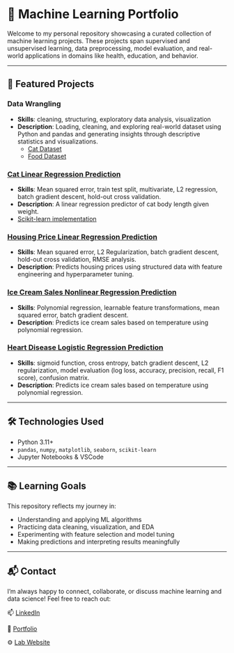 # 🧠 Machine Learning Portfolio

Welcome to my personal repository showcasing a curated collection of machine learning projects. These projects span supervised and unsupervised learning, data preprocessing, model evaluation, and real-world applications in domains like health, education, and behavior.

---

## 📁 Featured Projects

### Data Wrangling
- **Skills**: cleaning, structuring, exploratory data analysis, visualization
- **Description**: Loading, cleaning, and exploring real-world dataset using Python and pandas and generating insights through descriptive statistics and visualizations.
  * [Cat Dataset](https://github.com/emmaricci/machine-learning/blob/main/Data%20Wrangling/cats_wrangling.ipynb)
  * [Food Dataset](https://github.com/emmaricci/machine-learning/blob/main/Data%20Wrangling/food_wrangling.ipynb)

### [Cat Linear Regression Prediction](https://github.com/emmaricci/machine-learning/blob/main/Linear%20Regression/linear_regression_cats.ipynb)
- **Skills**: Mean squared error, train test split, multivariate, L2 regression, batch gradient descent, hold-out cross validation.
- **Description**: A linear regression predictor of cat body length given weight.
- [Scikit-learn implementation](https://github.com/emmaricci/machine-learning/blob/main/Linear%20Regression/scikit_linear_cats.ipynb)

### [Housing Price Linear Regression Prediction](https://github.com/emmaricci/machine-learning/blob/main/Linear%20Regression/housing_regression.ipynb)
- **Skills**: Mean squared error, L2 Regularization, batch gradient descent, hold-out cross validation, RMSE analysis.
- **Description**: Predicts housing prices using structured data with feature engineering and hyperparameter tuning.

### [Ice Cream Sales Nonlinear Regression Prediction](https://github.com/emmaricci/machine-learning/blob/main/Nonlinear%20Regression/nonlinear_regression.pdf)
- **Skills**: Polynomial regression, learnable feature transformations, mean squared error, batch gradient descent.
- **Description**: Predicts ice cream sales based on temperature using polynomial regression.

### [Heart Disease Logistic Regression Prediction](https://github.com/emmaricci/machine-learning/blob/main/Logistic%20Regression/logistic_regression.pdf)
- **Skills**: sigmoid function, cross entropy, batch gradient descent, L2 regularization, model evaluation (log loss, accuracy, precision, recall, F1 score), confusion matrix.
- **Description**: Predicts ice cream sales based on temperature using polynomial regression.

---

## 🛠 Technologies Used
- Python 3.11+
- `pandas`, `numpy`, `matplotlib`, `seaborn`, `scikit-learn`
- Jupyter Notebooks & VSCode

---

## 📚 Learning Goals
This repository reflects my journey in:
- Understanding and applying ML algorithms
- Practicing data cleaning, visualization, and EDA
- Experimenting with feature selection and model tuning
- Making predictions and interpreting results meaningfully

---

## 📬 Contact
I’m always happy to connect, collaborate, or discuss machine learning and data science!
Feel free to reach out:

📫 [LinkedIn](https://www.linkedin.com/in/emmariccidelucca/)

💼 [Portfolio](https://emmariccid.myportfolio.com/)

⚙️ [Lab Website](https://www.empowerlab.dartmouth.edu/)
